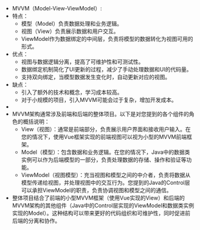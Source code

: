 - MVVM（Model-View-ViewModel）:
- 特点：
	- 模型（Model）负责数据处理和业务逻辑。
	- 视图（View）负责展示数据和用户交互。
	- ViewModel作为数据绑定的中间层，负责将模型的数据转化为视图可用的形式。
- 优点：
	- 视图与数据逻辑分离，提高了可维护性和可测试性。
	- 数据绑定机制简化了UI更新的过程，减少了手动处理数据和UI的代码量。
	- 支持双向绑定，当模型数据发生变化时，自动更新对应的视图。
- 缺点：
	- 引入了额外的技术和概念，学习成本较高。
	- 对于小规模的项目，引入MVVM可能会过于复杂，增加开发成本。
-
- MVVM架构通常涉及前端和后端的整体项目。以下是对您提到的各个组件的角色的概括说明：
	- View（视图）：通常是前端部分，负责展示用户界面和接收用户输入。在您的情况下，使用Vue框架实现的前端视图可以视为小型的MVVM前端框架。
	- Model（模型）：包含数据和业务逻辑。在您的情况下，Java中的数据类实例可以作为后端模型的一部分，负责处理数据的存储、操作和验证等功能。
	- ViewModel（视图模型）：充当视图和模型之间的中介者，负责将数据从模型传递给视图，并处理视图中的交互行为。您提到的Java的Control层可以承担ViewModel的职责，负责协调视图和模型之间的通信。
- 整体项目结合了前端的小型MVVM框架（使用Vue实现的View）和后端的MVVM架构的其他组件（Java中的Control层实现的ViewModel和数据类实例实现的Model）。这种结构可以带来更好的代码组织和可维护性，同时促进前后端的分离和协作。